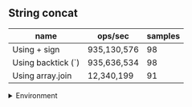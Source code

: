 ## String concat

|name|ops/sec|samples|
|-|-|-|
|Using + sign|935,130,576|98|
|Using backtick (`)|935,636,534|98|
|Using array.join|12,340,199|91|


<details>
<summary>Environment</summary>

* __Machine:__ linux x64 | 4 vCPUs | 15.2GB Mem
* __Run:__ Sat May 04 2024 01:14:46 GMT+0000 (Coordinated Universal Time)
</details>

<!--
{"environment":{"platform":"linux","arch":"x64","cpus":4,"totalMemory":15.245216369628906},"benchmarks":[{"name":"Using + sign","opsSec":935130575.9658889,"samples":6},{"name":"Using backtick (`)","opsSec":935636533.8593808,"samples":6},{"name":"Using array.join","opsSec":12340199.293524459,"samples":5}]}-->
